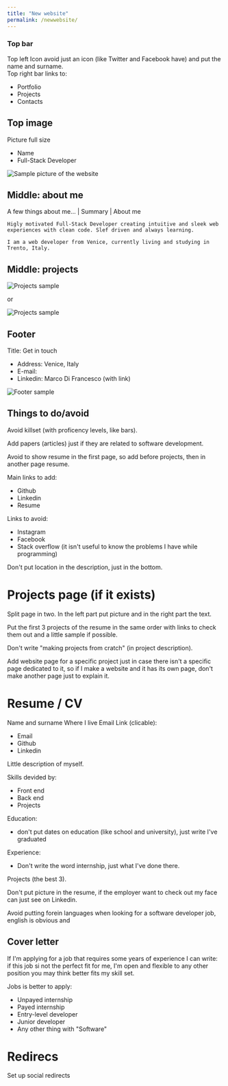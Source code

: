```yaml
---
title: "New website"
permalink: /newwebsite/
---
```

### Top bar

Top left Icon avoid just an icon (like Twitter and Facebook have) and put the name and surname.  
Top right bar links to:

- Portfolio
- Projects
- Contacts

## Top image

Picture full size

- Name
- Full-Stack Developer

![Sample picture of the website](https://i.imgur.com/xKTVMUx.png)

## Middle: about me

A few things about me... | Summary | About me
```
Higly motivated Full-Stack Developer creating intuitive and sleek web experiences with clean code. Slef driven and always learning.
```

```
I am a web developer from Venice, currently living and studying in Trento, Italy. 
```

## Middle: projects

![Projects sample](https://i.imgur.com/QfrJFsB.png)

or

![Projects sample](https://i.imgur.com/VxTvhgn.png)

## Footer

Title: Get in touch

- Address: Venice, Italy
- E-mail:
- Linkedin: Marco Di Francesco (with link)

![Footer sample](https://i.imgur.com/5Xni3c7.png)

## Things to do/avoid

Avoid killset (with proficency levels, like bars).

Add papers (articles) just if they are related to software development.

Avoid to show resume in the first page, so add before projects, then in another page resume.

Main links to add:

- Github
- Linkedin
- Resume

Links to avoid:

- Instagram
- Facebook
- Stack overflow (it isn't useful to know the problems I have while programming)

Don't put location in the description, just in the bottom.

# Projects page (if it exists)

Split page in two. In the left part put picture and in the right part the text.

Put the first 3 projects of the resume in the same order with links to check them out and a little sample if possible.

Don't write "making projects from cratch" (in project description).

Add website page for a specific project just in case there isn't a specific page dedicated to it, so if I make a website and it has its own page, don't make another page just to explain it.

# Resume / CV

Name and surname
Where I live
Email
Link (clicable):

- Email
- Github
- Linkedin

Little description of myself.

Skills devided by:

- Front end
- Back end
- Projects

Education:

- don't put dates on education (like school and university), just write I've graduated

Experience:

- Don't write the word internship, just what I've done there.

Projects (the best 3).

Don't put picture in the resume, if the employer want to check out my face can just see on Linkedin.

Avoid putting forein languages when looking for a software developer job, english is obvious and

## Cover letter

If I'm applying for a job that requires some years of experience I can write: if this job si not the perfect fit for me, I'm open and flexible to any other position you may think better fits my skill set.

Jobs is better to apply:

- Unpayed internship
- Payed internship
- Entry-level developer
- Junior developer
- Any other thing with "Software"

# Redirecs

Set up social redirects

